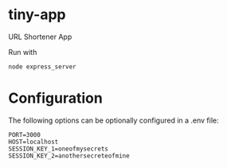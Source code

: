 # tiny-app
URL Shortener App

Run with
```
node express_server
```

# Configuration
The following options can be optionally configured in a .env file:
```
PORT=3000
HOST=localhost
SESSION_KEY_1=oneofmysecrets
SESSION_KEY_2=anothersecreteofmine
```
